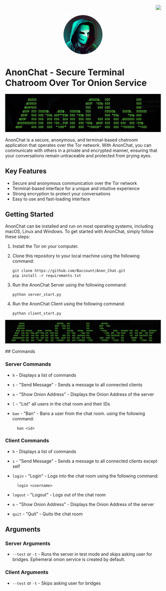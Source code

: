
<p align="right"> <img src="https://github.com/Baccount/Anon_Chat/actions/workflows/python-app.yml/badge.svg"></p>

<p align="center"> <img src="screenshots/icon.png" width=25% height=25%></p>

# AnonChat - Secure Terminal Chatroom Over Tor Onion Service
<p align="center"> <img src="screenshots/client.png"></p>

AnonChat is a secure, anonymous, and terminal-based chatroom application that operates over the Tor network. With AnonChat, you can communicate with others in a private and encrypted manner, ensuring that your conversations remain untraceable and protected from prying eyes.

## Key Features

- Secure and anonymous communication over the Tor network
- Terminal-based interface for a unique and intuitive experience
- Strong encryption to protect your conversations
- Easy to use and fast-loading interface

## Getting Started

AnonChat can be installed and run on most operating systems, including macOS, Linux and Windows. To get started with AnonChat, simply follow these steps:

1.  Install the Tor on your computer.
2.  Clone this repository to your local machine using the following command:

        git clone https://github.com/Baccount/Anon_Chat.git
        pip install -r requirements.txt

3.  Run the AnonChat Server using the following command:

        python server_start.py

4.  Run the AnonChat Client using the following command:

        python client_start.py

<p align="center"> <img src="screenshots/server.png"></p>
## Commands

### Server Commands

- `h` - Displays a list of commands
- `s` - "Send Message" - Sends a message to all connected clients
- `o` - "Show Onion Address" - Displays the Onion Address of the server
- `l` - "List" all users in the chat room and their IDs
- `ban` - "Ban" - Bans a user from the chat room. using the following command:

        ban <id>

### Client Commands

- `h` - Displays a list of commands
- `s` - "Send Message" - Sends a message to all connected clients except self
- `login` - "Login" - Logs into the chat room using the following command:

        login <username>

- `logout` - "Logout" - Logs out of the chat room
- `o` - "Show Onion Address" - Displays the Onion Address of the server
- `quit` - "Quit" - Quits the chat room

## Arguments

### Server Arguments

- `--test` or `-t` - Runs the server in test mode and skips asking user for bridges. Ephemeral onion service is created by default.

### Client Arguments

- `--test` or `-t` - Skips asking user for bridges
